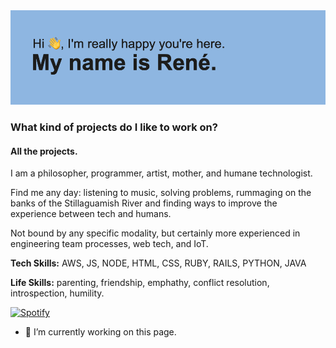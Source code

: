 

<img src="https://github.com/ReneCapella/ReneCapella/blob/main/header.png">

### What kind of projects do I like to work on?
#### All the projects. 

I am a philosopher, programmer, artist, mother, and humane technologist.

Find me any day: listening to music, solving problems, rummaging on the banks of the Stillaguamish River and finding ways to improve the experience between tech and humans.

Not bound by any specific modality, but certainly more experienced in engineering team processes, web tech, and IoT.

**Tech Skills:** AWS, JS, NODE, HTML, CSS, RUBY, RAILS, PYTHON, JAVA

**Life Skills:** parenting, friendship, emphathy, conflict resolution, introspection, humility.

[![Spotify](https://spotify-github-readme.vercel.app/api/spotify)](https://open.spotify.com/playlist/6YuSe3suuEWlaizQKtyVkX)


- 🔭 I’m currently working on this page. 






<!--
**ReneCapella/ReneCapella** is a ✨ _special_ ✨ repository because its `README.md` (this file) appears on your GitHub profile.

Here are some ideas to get you started:

- 🔭 I’m currently working on ...
- 🌱 I’m currently learning ...
- 👯 I’m looking to collaborate on ...
- 🤔 I’m looking for help with ...
- 💬 Ask me about ...
- 📫 How to reach me: ...
- 😄 Pronouns: ...
- ⚡ Fun fact: ...
-->
